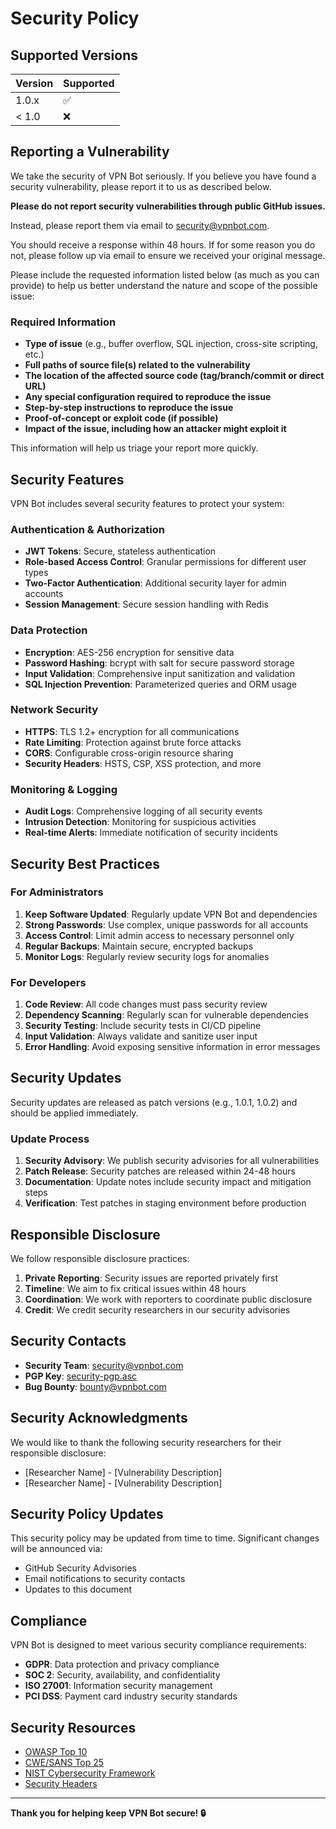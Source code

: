 # Security Policy

## Supported Versions

| Version | Supported          |
| ------- | ------------------ |
| 1.0.x   | :white_check_mark: |
| < 1.0   | :x:                |

## Reporting a Vulnerability

We take the security of VPN Bot seriously. If you believe you have found a security vulnerability, please report it to us as described below.

**Please do not report security vulnerabilities through public GitHub issues.**

Instead, please report them via email to [security@vpnbot.com](mailto:security@vpnbot.com).

You should receive a response within 48 hours. If for some reason you do not, please follow up via email to ensure we received your original message.

Please include the requested information listed below (as much as you can provide) to help us better understand the nature and scope of the possible issue:

### Required Information

- **Type of issue** (e.g., buffer overflow, SQL injection, cross-site scripting, etc.)
- **Full paths of source file(s) related to the vulnerability**
- **The location of the affected source code (tag/branch/commit or direct URL)**
- **Any special configuration required to reproduce the issue**
- **Step-by-step instructions to reproduce the issue**
- **Proof-of-concept or exploit code (if possible)**
- **Impact of the issue, including how an attacker might exploit it**

This information will help us triage your report more quickly.

## Security Features

VPN Bot includes several security features to protect your system:

### Authentication & Authorization

- **JWT Tokens**: Secure, stateless authentication
- **Role-based Access Control**: Granular permissions for different user types
- **Two-Factor Authentication**: Additional security layer for admin accounts
- **Session Management**: Secure session handling with Redis

### Data Protection

- **Encryption**: AES-256 encryption for sensitive data
- **Password Hashing**: bcrypt with salt for secure password storage
- **Input Validation**: Comprehensive input sanitization and validation
- **SQL Injection Prevention**: Parameterized queries and ORM usage

### Network Security

- **HTTPS**: TLS 1.2+ encryption for all communications
- **Rate Limiting**: Protection against brute force attacks
- **CORS**: Configurable cross-origin resource sharing
- **Security Headers**: HSTS, CSP, XSS protection, and more

### Monitoring & Logging

- **Audit Logs**: Comprehensive logging of all security events
- **Intrusion Detection**: Monitoring for suspicious activities
- **Real-time Alerts**: Immediate notification of security incidents

## Security Best Practices

### For Administrators

1. **Keep Software Updated**: Regularly update VPN Bot and dependencies
2. **Strong Passwords**: Use complex, unique passwords for all accounts
3. **Access Control**: Limit admin access to necessary personnel only
4. **Regular Backups**: Maintain secure, encrypted backups
5. **Monitor Logs**: Regularly review security logs for anomalies

### For Developers

1. **Code Review**: All code changes must pass security review
2. **Dependency Scanning**: Regularly scan for vulnerable dependencies
3. **Security Testing**: Include security tests in CI/CD pipeline
4. **Input Validation**: Always validate and sanitize user input
5. **Error Handling**: Avoid exposing sensitive information in error messages

## Security Updates

Security updates are released as patch versions (e.g., 1.0.1, 1.0.2) and should be applied immediately.

### Update Process

1. **Security Advisory**: We publish security advisories for all vulnerabilities
2. **Patch Release**: Security patches are released within 24-48 hours
3. **Documentation**: Update notes include security impact and mitigation steps
4. **Verification**: Test patches in staging environment before production

## Responsible Disclosure

We follow responsible disclosure practices:

1. **Private Reporting**: Security issues are reported privately first
2. **Timeline**: We aim to fix critical issues within 48 hours
3. **Coordination**: We work with reporters to coordinate public disclosure
4. **Credit**: We credit security researchers in our security advisories

## Security Contacts

- **Security Team**: [security@vpnbot.com](mailto:security@vpnbot.com)
- **PGP Key**: [security-pgp.asc](https://vpnbot.com/security-pgp.asc)
- **Bug Bounty**: [bounty@vpnbot.com](mailto:bounty@vpnbot.com)

## Security Acknowledgments

We would like to thank the following security researchers for their responsible disclosure:

- [Researcher Name] - [Vulnerability Description]
- [Researcher Name] - [Vulnerability Description]

## Security Policy Updates

This security policy may be updated from time to time. Significant changes will be announced via:

- GitHub Security Advisories
- Email notifications to security contacts
- Updates to this document

## Compliance

VPN Bot is designed to meet various security compliance requirements:

- **GDPR**: Data protection and privacy compliance
- **SOC 2**: Security, availability, and confidentiality
- **ISO 27001**: Information security management
- **PCI DSS**: Payment card industry security standards

## Security Resources

- [OWASP Top 10](https://owasp.org/www-project-top-ten/)
- [CWE/SANS Top 25](https://cwe.mitre.org/top25/)
- [NIST Cybersecurity Framework](https://www.nist.gov/cyberframework)
- [Security Headers](https://securityheaders.com/)

---

**Thank you for helping keep VPN Bot secure! 🔒**
